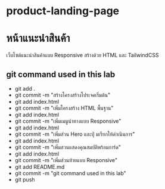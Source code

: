 # product-landing-page
# หน้าแนะนำสินค้า
เว็บไซต์แนะนำสินค้าแบบ Responsive สร้างด้วย HTML และ TailwindCSS
## git command used in this lab
- git add . 
- git commit -m "สร้างโครงสร้างโปรเจคเริ่มต้น"
- git add index.html
- git commit -m "เพิ่มโครงสร้าง HTML พื้นฐาน"
- git add index.html
- git commit -m "เพิ่มเมนูนําทางแบบ Responsive"
- git add index.html
- git commit -m "เพิ่มส่วน Hero และปุ่ มเรียกให้ดําเนินการ"
- git add index.html
- git commit -m "เพิ่มสวนแสดงคุณสมบัติพร้อมการ์ด"
- git add index.html
- git commit -m "เพิ่มส่วนท้ายแบบ Responsive"
- git add README.md
- git commit -m "git command used in this lab"
- git push